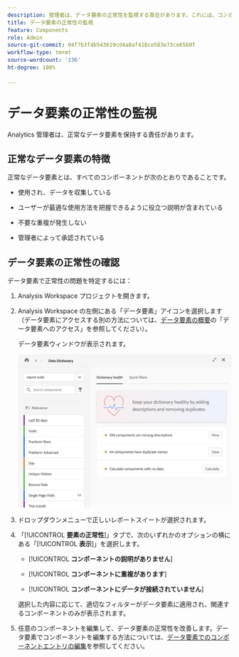 ```yaml
---
description: 管理者は、データ要素の正常性を監視する責任があります。これには、コンポーネントがデータを収集しているか、承認されているか、説明が含まれているか、重複がないかが含まれます。
title: データ要素の正常性の監視
feature: Components
role: Admin
source-git-commit: 04f7b3f4b543619cd4a8af418ce583e73ce65b9f
workflow-type: tm+mt
source-wordcount: '236'
ht-degree: 100%

---
```


# データ要素の正常性の監視

Analytics 管理者は、正常なデータ要素を保持する責任があります。

## 正常なデータ要素の特徴

正常なデータ要素とは、すべてのコンポーネントが次のとおりであることです。

* 使用され、データを収集している

* ユーザーが最適な使用方法を把握できるように役立つ説明が含まれている

* 不要な重複が発生しない

* 管理者によって承認されている

## データ要素の正常性の確認

データ要素で正常性の問題を特定するには：

1. Analysis Workspace プロジェクトを開きます。

1. Analysis Workspace の左側にある「データ要素」アイコンを選択します（データ要素にアクセスする別の方法については、[データ要素の概要](/help/analyze/analysis-workspace/components/data-dictionary/data-dictionary-overview.md)の「データ要素へのアクセス」を参照してください）。

   データ要素ウィンドウが表示されます。

   ![データ要素の管理者表示](assets/data-dictionary-admin.png)

1. ドロップダウンメニューで正しいレポートスイートが選択されます。

1. 「[!UICONTROL **要素の正常性**]」タブで、次のいずれかのオプションの横にある「[!UICONTROL **表示**]」を選択します。

   * [!UICONTROL **コンポーネントの説明がありません**]

   * [!UICONTROL **コンポーネントに重複があります**]

   * [!UICONTROL **コンポーネントにデータが接続されていません**]

   選択した内容に応じて、適切なフィルターがデータ要素に適用され、関連するコンポーネントのみが表示されます。

1. 任意のコンポーネントを編集して、データ要素の正常性を改善します。データ要素でコンポーネントを編集する方法については、[データ要素でのコンポーネントエントリの編集](/help/analyze/analysis-workspace/components/data-dictionary/edit-entries-data-dictionary.md)を参照してください。